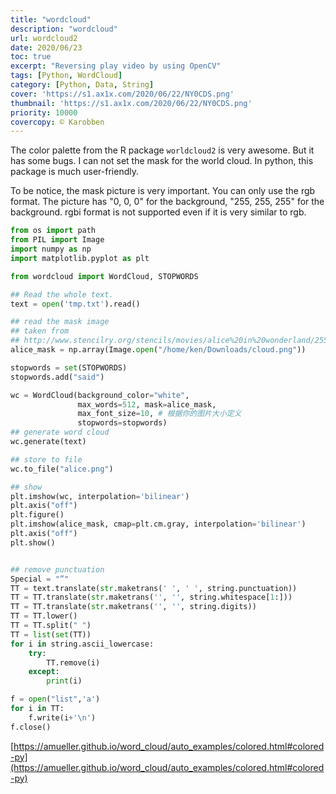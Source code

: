 ```yaml
---
title: "wordcloud"
description: "wordcloud"
url: wordcloud2
date: 2020/06/23
toc: true
excerpt: "Reversing play video by using OpenCV"
tags: [Python, WordCloud]
category: [Python, Data, String]
cover: 'https://s1.ax1x.com/2020/06/22/NY0CDS.png'
thumbnail: 'https://s1.ax1x.com/2020/06/22/NY0CDS.png'
priority: 10000
covercopy: © Karobben
---
```



The color palette from the R package `worldcloud2` is very awesome. But it has some bugs. I can not set the mask for the world cloud. In python, this package is much user-friendly.

To be notice, the mask picture is very important. You can only use the rgb format. The picture has "0, 0, 0" for the background, "255, 255, 255" for the background. rgbi format is not supported even if it is very similar to rgb.

```python
from os import path
from PIL import Image
import numpy as np
import matplotlib.pyplot as plt

from wordcloud import WordCloud, STOPWORDS

## Read the whole text.
text = open('tmp.txt').read()

## read the mask image
## taken from
## http://www.stencilry.org/stencils/movies/alice%20in%20wonderland/255fk.jpg
alice_mask = np.array(Image.open("/home/ken/Downloads/cloud.png"))

stopwords = set(STOPWORDS)
stopwords.add("said")

wc = WordCloud(background_color="white",
               max_words=512, mask=alice_mask,
               max_font_size=10, # 根据你的图片大小定义
               stopwords=stopwords)
## generate word cloud
wc.generate(text)

## store to file
wc.to_file("alice.png")

## show
plt.imshow(wc, interpolation='bilinear')
plt.axis("off")
plt.figure()
plt.imshow(alice_mask, cmap=plt.cm.gray, interpolation='bilinear')
plt.axis("off")
plt.show()


## remove punctuation
Special = "”"
TT = text.translate(str.maketrans(' ', ' ', string.punctuation))
TT = TT.translate(str.maketrans('', '', string.whitespace[1:]))
TT = TT.translate(str.maketrans('', '', string.digits))
TT = TT.lower()
TT = TT.split(" ")
TT = list(set(TT))
for i in string.ascii_lowercase:
    try:
        TT.remove(i)
    except:
        print(i)

f = open("list",'a')
for i in TT:
    f.write(i+'\n')
f.close()
```


[https://amueller.github.io/word_cloud/auto_examples/colored.html#colored-py](https://amueller.github.io/word_cloud/auto_examples/colored.html#colored-py)
